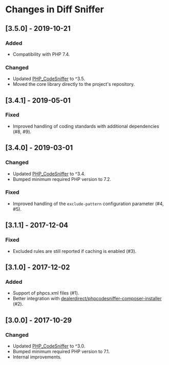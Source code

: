# Changes in Diff Sniffer

## [3.5.0] - 2019-10-21

### Added

* Compatibility with PHP 7.4.

### Changed

* Updated [PHP\_CodeSniffer](https://packagist.org/packages/squizlabs/php_codesniffer) to ^3.5.
* Moved the core library directly to the project's repository.

## [3.4.1] - 2019-05-01

### Fixed

* Improved handling of coding standards with additional dependencies (#8, #9).

## [3.4.0] - 2019-03-01

### Changed

* Updated [PHP\_CodeSniffer](https://packagist.org/packages/squizlabs/php_codesniffer) to ^3.4.
* Bumped minimum required PHP version to 7.2.

### Fixed

* Improved handling of the `exclude-pattern` configuration parameter (#4, #5).

## [3.1.1] - 2017-12-04

### Fixed

* Excluded rules are still reported if caching is enabled (#3).

## [3.1.0] - 2017-12-02

### Added

* Support of phpcs.xml files (#1).
* Better integration with [dealerdirect/phpcodesniffer-composer-installer](https://github.com/DealerDirect/phpcodesniffer-composer-installer) (#2).

## [3.0.0] - 2017-10-29

### Changed

* Updated [PHP\_CodeSniffer](https://packagist.org/packages/squizlabs/php_codesniffer) to ^3.0.
* Bumped minimum required PHP version to 7.1.
* Internal improvements.
